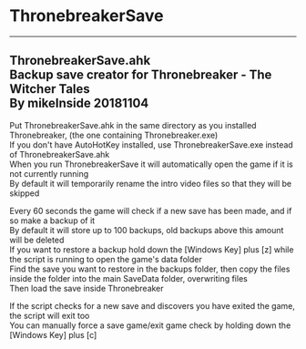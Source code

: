 # ThronebreakerSave  

------------------  
ThronebreakerSave.ahk  
Backup save creator for Thronebreaker - The Witcher Tales  
By mikeInside 20181104  
------------------  
Put ThronebreakerSave.ahk in the same directory as you installed Thronebreaker, (the one containing Thronebreaker.exe)  
If you don't have AutoHotKey installed, use ThronebreakerSave.exe instead of ThronebreakerSave.ahk  
When you run ThronebreakerSave it will automatically open the game if it is not currently running  
By default it will temporarily rename the intro video files so that they will be skipped

Every 60 seconds the game will check if a new save has been made, and if so make a backup of it  
By default it will store up to 100 backups, old backups above this amount will be deleted  
If you want to restore a backup hold down the [Windows Key] plus [z] while the script is running to open the game's data folder  
Find the save you want to restore in the backups folder, then copy the files inside the folder into the main SaveData folder, overwriting files  
Then load the save inside Thronebreaker  

If the script checks for a new save and discovers you have exited the game, the script will exit too  
You can manually force a save game/exit game check by holding down the [Windows Key] plus [c]  
